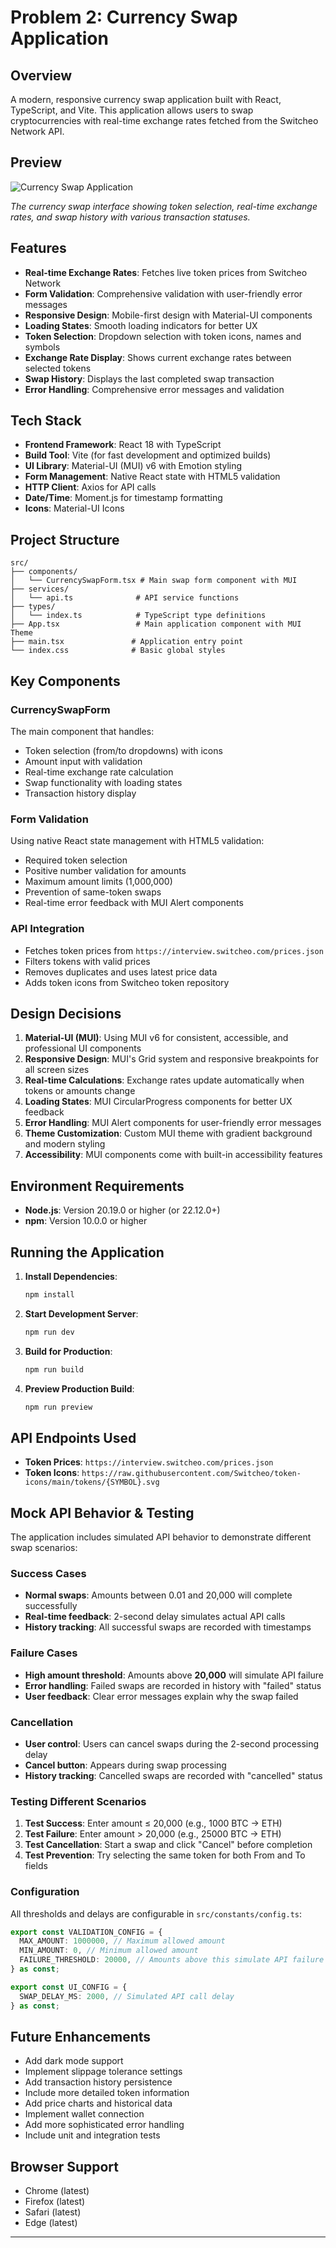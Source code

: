 # Problem 2: Currency Swap Application

## Overview

A modern, responsive currency swap application built with React, TypeScript, and Vite. This application allows users to swap cryptocurrencies with real-time exchange rates fetched from the Switcheo Network API.

## Preview

![Currency Swap Application](preview.png)

_The currency swap interface showing token selection, real-time exchange rates, and swap history with various transaction statuses._

## Features

- **Real-time Exchange Rates**: Fetches live token prices from Switcheo Network
- **Form Validation**: Comprehensive validation with user-friendly error messages
- **Responsive Design**: Mobile-first design with Material-UI components
- **Loading States**: Smooth loading indicators for better UX
- **Token Selection**: Dropdown selection with token icons, names and symbols
- **Exchange Rate Display**: Shows current exchange rates between selected tokens
- **Swap History**: Displays the last completed swap transaction
- **Error Handling**: Comprehensive error messages and validation

## Tech Stack

- **Frontend Framework**: React 18 with TypeScript
- **Build Tool**: Vite (for fast development and optimized builds)
- **UI Library**: Material-UI (MUI) v6 with Emotion styling
- **Form Management**: Native React state with HTML5 validation
- **HTTP Client**: Axios for API calls
- **Date/Time**: Moment.js for timestamp formatting
- **Icons**: Material-UI Icons

## Project Structure

```
src/
├── components/
│   └── CurrencySwapForm.tsx # Main swap form component with MUI
├── services/
│   └── api.ts              # API service functions
├── types/
│   └── index.ts            # TypeScript type definitions
├── App.tsx                 # Main application component with MUI Theme
├── main.tsx               # Application entry point
└── index.css              # Basic global styles
```

## Key Components

### CurrencySwapForm

The main component that handles:

- Token selection (from/to dropdowns) with icons
- Amount input with validation
- Real-time exchange rate calculation
- Swap functionality with loading states
- Transaction history display

### Form Validation

Using native React state management with HTML5 validation:

- Required token selection
- Positive number validation for amounts
- Maximum amount limits (1,000,000)
- Prevention of same-token swaps
- Real-time error feedback with MUI Alert components

### API Integration

- Fetches token prices from `https://interview.switcheo.com/prices.json`
- Filters tokens with valid prices
- Removes duplicates and uses latest price data
- Adds token icons from Switcheo token repository

## Design Decisions

1. **Material-UI (MUI)**: Using MUI v6 for consistent, accessible, and professional UI components
2. **Responsive Design**: MUI's Grid system and responsive breakpoints for all screen sizes
3. **Real-time Calculations**: Exchange rates update automatically when tokens or amounts change
4. **Loading States**: MUI CircularProgress components for better UX feedback
5. **Error Handling**: MUI Alert components for user-friendly error messages
6. **Theme Customization**: Custom MUI theme with gradient background and modern styling
7. **Accessibility**: MUI components come with built-in accessibility features

## Environment Requirements

- **Node.js**: Version 20.19.0 or higher (or 22.12.0+)
- **npm**: Version 10.0.0 or higher

## Running the Application

1. **Install Dependencies**:

   ```bash
   npm install
   ```

2. **Start Development Server**:

   ```bash
   npm run dev
   ```

3. **Build for Production**:

   ```bash
   npm run build
   ```

4. **Preview Production Build**:
   ```bash
   npm run preview
   ```

## API Endpoints Used

- **Token Prices**: `https://interview.switcheo.com/prices.json`
- **Token Icons**: `https://raw.githubusercontent.com/Switcheo/token-icons/main/tokens/{SYMBOL}.svg`

## Mock API Behavior & Testing

The application includes simulated API behavior to demonstrate different swap scenarios:

### Success Cases

- **Normal swaps**: Amounts between 0.01 and 20,000 will complete successfully
- **Real-time feedback**: 2-second delay simulates actual API calls
- **History tracking**: All successful swaps are recorded with timestamps

### Failure Cases

- **High amount threshold**: Amounts above **20,000** will simulate API failure
- **Error handling**: Failed swaps are recorded in history with "failed" status
- **User feedback**: Clear error messages explain why the swap failed

### Cancellation

- **User control**: Users can cancel swaps during the 2-second processing delay
- **Cancel button**: Appears during swap processing
- **History tracking**: Cancelled swaps are recorded with "cancelled" status

### Testing Different Scenarios

1. **Test Success**: Enter amount ≤ 20,000 (e.g., 1000 BTC → ETH)
2. **Test Failure**: Enter amount > 20,000 (e.g., 25000 BTC → ETH)
3. **Test Cancellation**: Start a swap and click "Cancel" before completion
4. **Test Prevention**: Try selecting the same token for both From and To fields

### Configuration

All thresholds and delays are configurable in `src/constants/config.ts`:

```typescript
export const VALIDATION_CONFIG = {
  MAX_AMOUNT: 1000000, // Maximum allowed amount
  MIN_AMOUNT: 0, // Minimum allowed amount
  FAILURE_THRESHOLD: 20000, // Amounts above this simulate API failure
} as const;

export const UI_CONFIG = {
  SWAP_DELAY_MS: 2000, // Simulated API call delay
} as const;
```

## Future Enhancements

- Add dark mode support
- Implement slippage tolerance settings
- Add transaction history persistence
- Include more detailed token information
- Add price charts and historical data
- Implement wallet connection
- Add more sophisticated error handling
- Include unit and integration tests

## Browser Support

- Chrome (latest)
- Firefox (latest)
- Safari (latest)
- Edge (latest)

---
